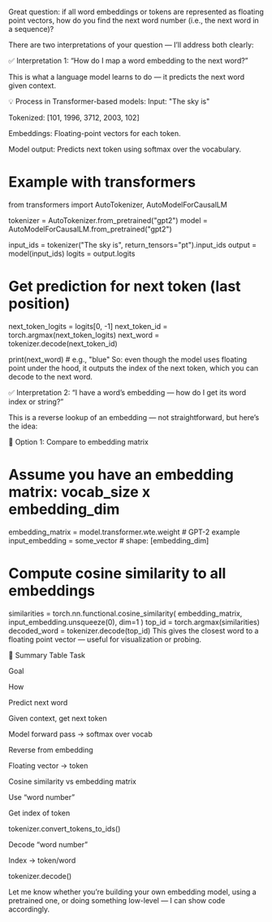 Great question: if all word embeddings or tokens are represented as floating point vectors, how do you find the next word number (i.e., the next word in a sequence)?



There are two interpretations of your question — I’ll address both clearly:

✅ Interpretation 1: “How do I map a word embedding to the next word?”


This is what a language model learns to do — it predicts the next word given context.



💡 Process in Transformer-based models:
Input: "The sky is"

Tokenized: [101, 1996, 3712, 2003, 102]

Embeddings: Floating-point vectors for each token.

Model output: Predicts next token using softmax over the vocabulary.

# Example with transformers
from transformers import AutoTokenizer, AutoModelForCausalLM

tokenizer = AutoTokenizer.from_pretrained("gpt2")
model = AutoModelForCausalLM.from_pretrained("gpt2")

input_ids = tokenizer("The sky is", return_tensors="pt").input_ids
output = model(input_ids)
logits = output.logits

# Get prediction for next token (last position)
next_token_logits = logits[0, -1]
next_token_id = torch.argmax(next_token_logits)
next_word = tokenizer.decode(next_token_id)

print(next_word)  # e.g., "blue"
So: even though the model uses floating point under the hood, it outputs the index of the next token, which you can decode to the next word.

✅ Interpretation 2: “I have a word’s embedding — how do I get its word index or string?”


This is a reverse lookup of an embedding — not straightforward, but here’s the idea:



🔁 Option 1: Compare to embedding matrix
# Assume you have an embedding matrix: vocab_size x embedding_dim
embedding_matrix = model.transformer.wte.weight  # GPT-2 example
input_embedding = some_vector  # shape: [embedding_dim]

# Compute cosine similarity to all embeddings
similarities = torch.nn.functional.cosine_similarity(
    embedding_matrix, input_embedding.unsqueeze(0), dim=1
)
top_id = torch.argmax(similarities)
decoded_word = tokenizer.decode(top_id)
This gives the closest word to a floating point vector — useful for visualization or probing.

🧠 Summary Table
Task

Goal

How

Predict next word

Given context, get next token

Model forward pass → softmax over vocab

Reverse from embedding

Floating vector → token

Cosine similarity vs embedding matrix

Use “word number”

Get index of token

tokenizer.convert_tokens_to_ids()

Decode “word number”

Index → token/word

tokenizer.decode()

Let me know whether you’re building your own embedding model, using a pretrained one, or doing something low-level — I can show code accordingly.



